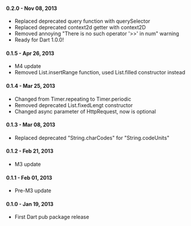 
#### 0.2.0 - Nov 08, 2013

  * Replaced deprecated query function with querySelector
  * Replaced deprecated context2d getter with context2D
  * Removed annoying "There is no such operator '>>' in num" warning
  * Ready for Dart 1.0.0!

#### 0.1.5 - Apr 26, 2013

  * M4 update
  * Removed List.insertRange function, used List.filled constructor instead

#### 0.1.4 - Mar 25, 2013

  * Changed from Timer.repeating to Timer.periodic
  * Removed deprecated List.fixedLengt constructor
  * Changed async parameter of HttpRequest, now is optional

#### 0.1.3 - Mar 08, 2013

  * Replaced deprecated "String.charCodes" for "String.codeUnits"

#### 0.1.2 - Feb 21, 2013

  * M3 update

#### 0.1.1 - Feb 01, 2013

  * Pre-M3 update

#### 0.1.0 - Jan 19, 2013

  * First Dart pub package release
